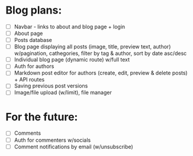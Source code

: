 # Blog plans:

- [ ] Navbar - links to about and blog page + login
- [ ] About page
- [ ] Posts database
- [ ] Blog page displaying all posts (image, title, preview text, author) w/pagination, cathegories, filter by tag & author, sort by date asc/desc
- [ ] Individual blog page (dynamic route) w/full text
- [ ] Auth for authors
- [ ] Markdown post editor for authors (create, edit, preview & delete posts) + API routes
- [ ] Saving previous post versions
- [ ] Image/file upload (w/limit), file manager

# For the future:

- [ ] Comments
- [ ] Auth for commenters w/socials
- [ ] Comment notifications by email (w/unsubscribe)